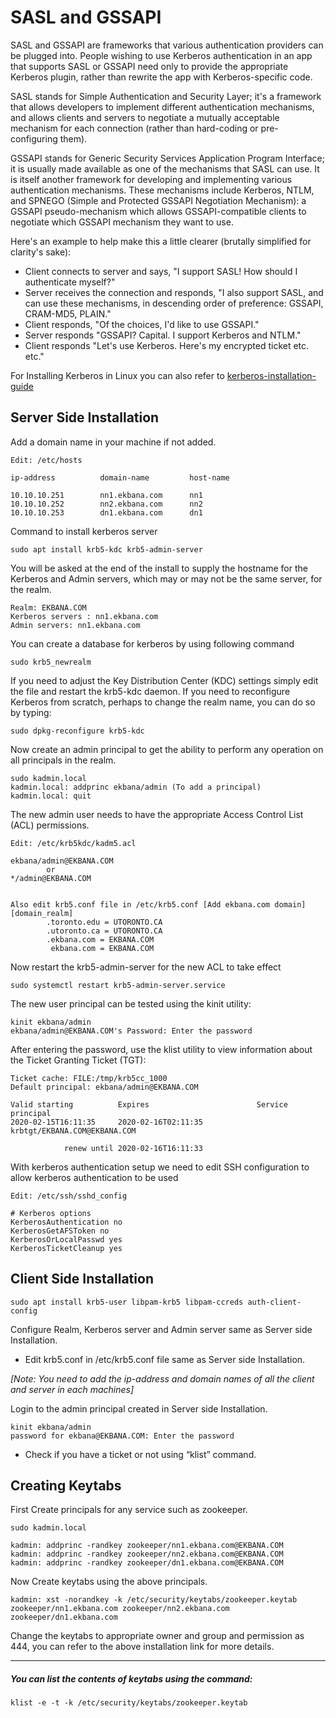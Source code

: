 # SASL and GSSAPI

SASL and GSSAPI are frameworks that various authentication providers can be plugged into. People wishing to use Kerberos authentication in an app that supports
SASL or GSSAPI need only to provide the appropriate Kerberos plugin, rather than rewrite the app with Kerberos-specific code.

SASL stands for Simple Authentication and Security Layer; it's a framework that allows developers to implement different authentication mechanisms, and allows 
clients and servers to negotiate a mutually acceptable mechanism for each connection (rather than hard-coding or pre-configuring them).

GSSAPI stands for Generic Security Services Application Program Interface; it is usually made available as one of the mechanisms that SASL can use. It is itself 
another framework for developing and implementing various authentication mechanisms. These mechanisms include Kerberos, NTLM, and SPNEGO 
(Simple and Protected GSSAPI Negotiation Mechanism): a GSSAPI pseudo-mechanism which allows GSSAPI-compatible clients to negotiate which GSSAPI mechanism they 
want to use.

Here's an example to help make this a little clearer (brutally simplified for clarity's sake):

- Client connects to server and says, "I support SASL! How should I authenticate myself?"
- Server receives the connection and responds, "I also support SASL, and can use these mechanisms, in descending order of preference: GSSAPI, CRAM-MD5, PLAIN."
- Client responds, "Of the choices, I'd like to use GSSAPI."
- Server responds "GSSAPI? Capital. I support Kerberos and NTLM."
- Client responds "Let's use Kerberos. Here's my encrypted ticket etc. etc."

For Installing Kerberos in Linux you can also refer to [kerberos-installation-guide](https://help.ubuntu.com/community/Kerberos)

## Server Side Installation

Add a domain name in your machine if not added.

```
Edit: /etc/hosts

ip-address          domain-name         host-name

10.10.10.251        nn1.ekbana.com      nn1
10.10.10.252        nn2.ekbana.com      nn2
10.10.10.253        dn1.ekbana.com      dn1
```

Command to install kerberos server

```
sudo apt install krb5-kdc krb5-admin-server
```

You will be asked at the end of the install to supply the hostname for the Kerberos and Admin servers, which may or may not be the same server, for the realm.

```
Realm: EKBANA.COM
Kerberos servers : nn1.ekbana.com
Admin servers: nn1.ekbana.com
```

You can create a database for kerberos by using following command

```
sudo krb5_newrealm
```

If you need to adjust the Key Distribution Center (KDC) settings simply edit the file and restart the krb5-kdc daemon. If you need to reconfigure Kerberos from 
scratch, perhaps to change the realm name, you can do so by typing:

```
sudo dpkg-reconfigure krb5-kdc
```

Now create an admin principal to get the ability to perform any operation on all principals in the realm.

```
sudo kadmin.local
kadmin.local: addprinc ekbana/admin (To add a principal)
kadmin.local: quit
```

The new admin user needs to have the appropriate Access Control List (ACL) permissions.

```
Edit: /etc/krb5kdc/kadm5.acl

ekbana/admin@EKBANA.COM
        or
*/admin@EKBANA.COM


Also edit krb5.conf file in /etc/krb5.conf [Add ekbana.com domain]
[domain_realm]
        .toronto.edu = UTORONTO.CA
        .utoronto.ca = UTORONTO.CA
        .ekbana.com = EKBANA.COM
         ekbana.com = EKBANA.COM
```

Now restart the krb5-admin-server for the new ACL to take effect

```
sudo systemctl restart krb5-admin-server.service
```

The new user principal can be tested using the kinit utility: 

```
kinit ekbana/admin
ekbana/admin@EKBANA.COM's Password: Enter the password
```

After entering the password, use the klist utility to view information about the Ticket Granting Ticket (TGT): 

```
Ticket cache: FILE:/tmp/krb5cc_1000
Default principal: ekbana/admin@EKBANA.COM

Valid starting			Expires              	       Service principal
2020-02-15T16:11:35		2020-02-16T02:11:35	       krbtgt/EKBANA.COM@EKBANA.COM
				
			renew until 2020-02-16T16:11:33
```

With kerberos authentication setup we need to edit SSH configuration to allow kerberos authentication to be used

```
Edit: /etc/ssh/sshd_config

# Kerberos options
KerberosAuthentication no
KerberosGetAFSToken no
KerberosOrLocalPasswd yes
KerberosTicketCleanup yes
```

## Client Side Installation

```
sudo apt install krb5-user libpam-krb5 libpam-ccreds auth-client-config
```

Configure Realm, Kerberos server and Admin server same as Server side Installation.
* Edit krb5.conf in /etc/krb5.conf file same as Server side Installation.

*[Note: You need to add the ip-address and domain names of all the client and server in each machines]*

Login to the admin principal created in Server side Installation. 

```
kinit ekbana/admin
password for ekbana@EKBANA.COM: Enter the password
```

* Check if you have a ticket or not using “klist” command. 

## Creating Keytabs

First Create principals for any service such as zookeeper.

```
sudo kadmin.local

kadmin: addprinc -randkey zookeeper/nn1.ekbana.com@EKBANA.COM
kadmin: addprinc -randkey zookeeper/nn2.ekbana.com@EKBANA.COM
kadmin: addprinc -randkey zookeeper/dn1.ekbana.com@EKBANA.COM
```

Now Create keytabs using the above principals.

```
kadmin: xst -norandkey -k /etc/security/keytabs/zookeeper.keytab zookeeper/nn1.ekbana.com zookeeper/nn2.ekbana.com zookeeper/dn1.ekbana.com
```

Change the keytabs to appropriate owner and group and permission as 444, you can refer to the above installation link for more details.

---

##### You can list the contents of keytabs using the command:

```
klist -e -t -k /etc/security/keytabs/zookeeper.keytab
```







